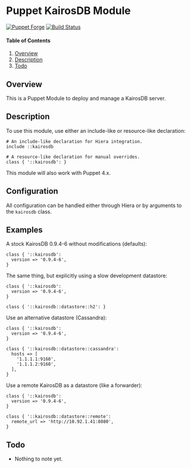 # Puppet KairosDB Module

[![Puppet Forge](http://img.shields.io/puppetforge/v/jmkeyes/kairosdb.svg)](https://forge.puppetlabs.com/jmkeyes/kairosdb)
[![Build Status](https://travis-ci.org/jmkeyes/puppet-kairosdb.svg?branch=master)](https://travis-ci.org/jmkeyes/puppet-kairosdb)

#### Table of Contents

 1. [Overview](#overview)
 2. [Description](#description)
 3. [Todo](#todo)

## Overview

This is a Puppet Module to deploy and manage a KairosDB server.

## Description

To use this module, use either an include-like or resource-like declaration:

    # An include-like declaration for Hiera integration.
    include ::kairosdb

    # A resource-like declaration for manual overrides.
    class { '::kairosdb': }

This module will also work with Puppet 4.x.

## Configuration

All configuration can be handled either through Hiera or by arguments to the `kairosdb` class.

## Examples

A stock KairosDB 0.9.4-6 without modifications (defaults):

    class { '::kairosdb':
      version => '0.9.4-6',
    }

The same thing, but explicitly using a slow development datastore:

    class { '::kairosdb':
      version => '0.9.4-6',
    }

    class { '::kairosdb::datastore::h2': }

Use an alternative datastore (Cassandra):

    class { '::kairosdb':
      version => '0.9.4-6',
    }

    class { '::kairosdb::datastore::cassandra':
      hosts => [
        '1.1.1.1:9160',
        '1.1.1.2:9160',
      ],
    }

Use a remote KairosDB as a datastore (like a forwarder):

    class { '::kairosdb':
      version => '0.9.4-6',
    }

    class { '::kairosdb::datastore::remote':
      remote_url => 'http://10.92.1.41:8080',
    }

## Todo

  * Nothing to note yet.
